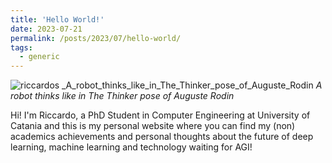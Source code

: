 ```yaml
---
title: 'Hello World!'
date: 2023-07-21
permalink: /posts/2023/07/hello-world/
tags:
  - generic
---
```


![riccardos _A_robot_thinks_like_in_The_Thinker_pose_of_Auguste_Rodin](https://github.com/ric-sar/ric-sar.github.io/assets/82369153/9d0318c5-ac80-41ae-a864-9e0b60bebced)
*A robot thinks like in The Thinker pose of Auguste Rodin*

Hi! I'm Riccardo, a PhD Student in Computer Engineering at University of Catania and this is my personal website where you can find my (non) academics achievements and personal thoughts about the future of deep learning, machine learning and technology waiting for AGI!
